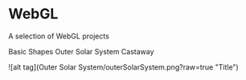 # WebGL

A selection of WebGL projects

Basic Shapes
Outer Solar System
Castaway

![alt tag](Outer Solar System/outerSolarSystem.png?raw=true "Title")
